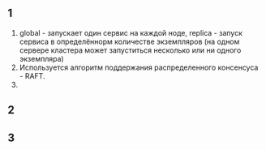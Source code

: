 ## 1
1. global - запускает один сервис на каждой ноде, replica - запуск сервиса в определённорм количестве экземпляров (на одном сервере кластера может запуститься несколько или ни одного экземпляра) 
2. Используется алгоритм поддержания распределенного консенсуса - RAFT. 
3. 
## 2

## 3
